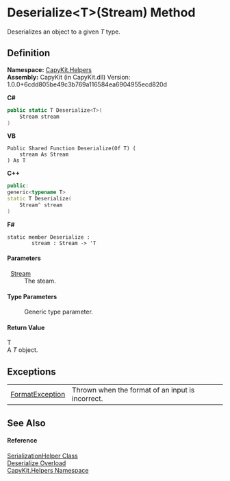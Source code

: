 # Deserialize&lt;T&gt;(Stream) Method


Deserializes an object to a given *T* type.



## Definition
**Namespace:** <a href="N_CapyKit_Helpers">CapyKit.Helpers</a>  
**Assembly:** CapyKit (in CapyKit.dll) Version: 1.0.0+6cdd805be49c3b769a116584ea6904955ecd820d

**C#**
``` C#
public static T Deserialize<T>(
	Stream stream
)

```
**VB**
``` VB
Public Shared Function Deserialize(Of T) ( 
	stream As Stream
) As T
```
**C++**
``` C++
public:
generic<typename T>
static T Deserialize(
	Stream^ stream
)
```
**F#**
``` F#
static member Deserialize : 
        stream : Stream -> 'T 
```



#### Parameters
<dl><dt>  <a href="https://learn.microsoft.com/dotnet/api/system.io.stream" target="_blank" rel="noopener noreferrer">Stream</a></dt><dd>The steam.</dd></dl>

#### Type Parameters
<dl><dt /><dd>Generic type parameter.</dd></dl>

#### Return Value
T  
A *T* object.

## Exceptions
<table>
<tr>
<td><a href="https://learn.microsoft.com/dotnet/api/system.formatexception" target="_blank" rel="noopener noreferrer">FormatException</a></td>
<td>Thrown when the format of an input is incorrect.</td></tr>
</table>

## See Also


#### Reference
<a href="T_CapyKit_Helpers_SerializationHelper">SerializationHelper Class</a>  
<a href="Overload_CapyKit_Helpers_SerializationHelper_Deserialize">Deserialize Overload</a>  
<a href="N_CapyKit_Helpers">CapyKit.Helpers Namespace</a>  

